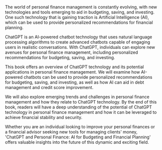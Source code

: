 
The world of personal finance management is constantly evolving, with new technologies and tools emerging to aid in budgeting, saving, and investing. One such technology that is gaining traction is Artificial Intelligence (AI), which can be used to provide personalized recommendations for financial planning.

ChatGPT is an AI-powered chatbot technology that uses natural language processing algorithms to create advanced chatbots capable of engaging users in realistic conversations. With ChatGPT, individuals can explore new avenues for personal finance management, including personalized recommendations for budgeting, saving, and investing.

This book offers an overview of ChatGPT technology and its potential applications in personal finance management. We will examine how AI-powered chatbots can be used to provide personalized recommendations for budgeting, saving, and investing, as well as how AI can aid in debt management and credit score improvement.

We will also explore emerging trends and challenges in personal finance management and how they relate to ChatGPT technology. By the end of this book, readers will have a deep understanding of the potential of ChatGPT technology in personal finance management and how it can be leveraged to achieve financial stability and security.

Whether you are an individual looking to improve your personal finances or a financial advisor seeking new tools for managing clients' money, 'ChatGPT and Personal Finance: AI for Budgeting and Financial Planning' offers valuable insights into the future of this dynamic and exciting field.

